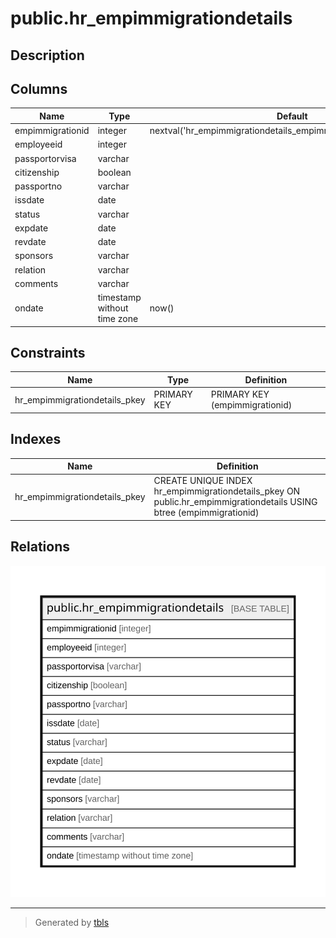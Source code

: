 # public.hr_empimmigrationdetails

## Description

## Columns

| Name | Type | Default | Nullable | Children | Parents | Comment |
| ---- | ---- | ------- | -------- | -------- | ------- | ------- |
| empimmigrationid | integer | nextval('hr_empimmigrationdetails_empimmigrationid_seq'::regclass) | false |  |  |  |
| employeeid | integer |  | true |  |  |  |
| passportorvisa | varchar |  | true |  |  |  |
| citizenship | boolean |  | true |  |  |  |
| passportno | varchar |  | true |  |  |  |
| issdate | date |  | true |  |  |  |
| status | varchar |  | true |  |  |  |
| expdate | date |  | true |  |  |  |
| revdate | date |  | true |  |  |  |
| sponsors | varchar |  | true |  |  |  |
| relation | varchar |  | true |  |  |  |
| comments | varchar |  | true |  |  |  |
| ondate | timestamp without time zone | now() | true |  |  |  |

## Constraints

| Name | Type | Definition |
| ---- | ---- | ---------- |
| hr_empimmigrationdetails_pkey | PRIMARY KEY | PRIMARY KEY (empimmigrationid) |

## Indexes

| Name | Definition |
| ---- | ---------- |
| hr_empimmigrationdetails_pkey | CREATE UNIQUE INDEX hr_empimmigrationdetails_pkey ON public.hr_empimmigrationdetails USING btree (empimmigrationid) |

## Relations

![er](public.hr_empimmigrationdetails.svg)

---

> Generated by [tbls](https://github.com/k1LoW/tbls)
